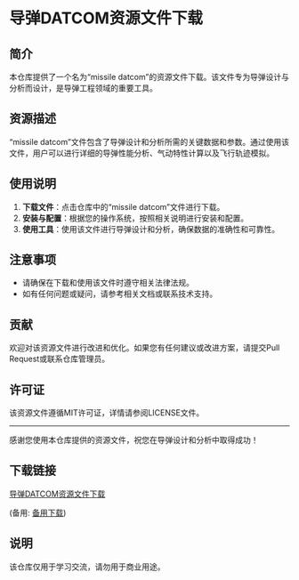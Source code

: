 # 导弹DATCOM资源文件下载

## 简介

本仓库提供了一个名为“missile datcom”的资源文件下载。该文件专为导弹设计与分析而设计，是导弹工程领域的重要工具。

## 资源描述

“missile datcom”文件包含了导弹设计和分析所需的关键数据和参数。通过使用该文件，用户可以进行详细的导弹性能分析、气动特性计算以及飞行轨迹模拟。

## 使用说明

1. **下载文件**：点击仓库中的“missile datcom”文件进行下载。
2. **安装与配置**：根据您的操作系统，按照相关说明进行安装和配置。
3. **使用工具**：使用该文件进行导弹设计和分析，确保数据的准确性和可靠性。

## 注意事项

- 请确保在下载和使用该文件时遵守相关法律法规。
- 如有任何问题或疑问，请参考相关文档或联系技术支持。

## 贡献

欢迎对该资源文件进行改进和优化。如果您有任何建议或改进方案，请提交Pull Request或联系仓库管理员。

## 许可证

该资源文件遵循MIT许可证，详情请参阅LICENSE文件。

---

感谢您使用本仓库提供的资源文件，祝您在导弹设计和分析中取得成功！

## 下载链接
[导弹DATCOM资源文件下载](https://pan.quark.cn/s/99db19e382cc) 

(备用: [备用下载](https://pan.baidu.com/s/1n3XGkihv8aNPXkcUpA3WOQ?pwd=1234))

## 说明

该仓库仅用于学习交流，请勿用于商业用途。
